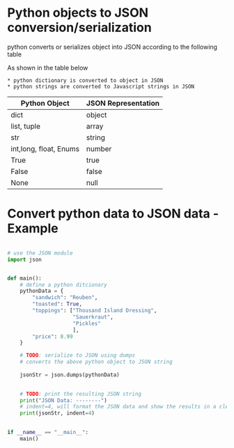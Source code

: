 # Python objects to JSON conversion/serialization

python converts or serializes object into JSON according to the following table

As shown in the table below 

    * python dictionary is converted to object in JSON
    * python strings are converted to Javascript strings in JSON

| Python Object          | JSON Representation |
|------------------------|---------------------|
| dict                   | object              |
| list, tuple            | array               |
| str                    | string              |
| int,long, float, Enums | number              |
| True                   | true                |
| False                  | false               |
| None                   | null                |


# Convert python data to JSON data - Example


```python

# use the JSON module
import json


def main():
    # define a python ditcionary
    pythonData = {
        "sandwich": "Reuben",
        "toasted": True,
        "toppings": ["Thousand Island Dressing",
                     "Sauerkraut",
                     "Pickles"
                     ],
        "price": 8.99
    }

    # TODO: serialize to JSON using dumps
    # converts the above python object to JSON string
    
    jsonStr = json.dumps(pythonData)
    

    # TODO: print the resulting JSON string
    print("JSON Data: --------")
    # indent=4, will format the JSON data and show the results in a clean manner
    print(jsonStr, indent=4)
    

if __name__ == "__main__":
    main()
```